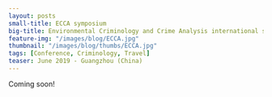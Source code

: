 ```yaml
---
layout: posts
small-title: ECCA symposium
big-title: Environmental Criminology and Crime Analysis international symposium
feature-img: "/images/blog/ECCA.jpg"
thumbnail: "/images/blog/thumbs/ECCA.jpg"
tags: [Conference, Criminology, Travel]
teaser: June 2019 - Guangzhou (China)
---
```



Coming soon!


